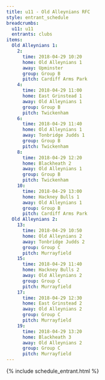 ```yaml
---
title: u11 - Old Alleynians RFC
style: entrant_schedule
breadcrumbs:
  u11: u11
  entrants: clubs
items:
  Old Alleynians 1:
    2:
      time: 2018-04-29 10:20
      home: Old Alleynians 1
      away: Upminster
      group: Group B
      pitch: Cardiff Arms Park
    4:
      time: 2018-04-29 11:00
      home: East Grinstead 1
      away: Old Alleynians 1
      group: Group B
      pitch: Twickenham
    6:
      time: 2018-04-29 11:40
      home: Old Alleynians 1
      away: Tonbridge Judds 1
      group: Group B
      pitch: Twickenham
    8:
      time: 2018-04-29 12:20
      home: Blackheath 2
      away: Old Alleynians 1
      group: Group B
      pitch: Twickenham
    10:
      time: 2018-04-29 13:00
      home: Hackney Bulls 1
      away: Old Alleynians 1
      group: Group B
      pitch: Cardiff Arms Park
  Old Alleynians 2:
    13:
      time: 2018-04-29 10:50
      home: Old Alleynians 2
      away: Tonbridge Judds 2
      group: Group C
      pitch: Murrayfield
    15:
      time: 2018-04-29 11:40
      home: Hackney Bulls 2
      away: Old Alleynians 2
      group: Group C
      pitch: Murrayfield
    17:
      time: 2018-04-29 12:30
      home: East Grinstead 2
      away: Old Alleynians 2
      group: Group C
      pitch: Murrayfield
    19:
      time: 2018-04-29 13:20
      home: Blackheath 3
      away: Old Alleynians 2
      group: Group C
      pitch: Murrayfield
---
```


{% include schedule_entrant.html %}
